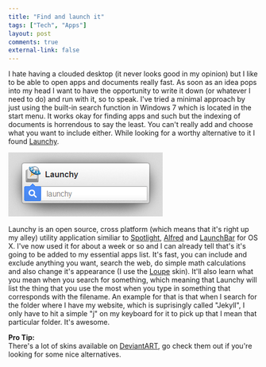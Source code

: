 ```yaml
---
title: "Find and launch it"
tags: ["Tech", "Apps"]
layout: post
comments: true
external-link: false
---
```


I hate having a clouded desktop (it never looks good in my opinion) but I like to be able to open apps and documents really fast. As soon as an idea pops into my head I want to have the opportunity to write it down (or whatever I need to do) and run with it, so to speak. I've tried a minimal approach by just using the built-in search function in Windows 7 which is located in the start menu. It works okay for finding apps and such but the indexing of documents is horrendous to say the least. You can't really add and choose what you want to include either. While looking for a worthy alternative to it I found [Launchy](http://www.launchy.net/). 

![Launchy](/images/blog/2012-10-16-launchy.png)

Launchy is an open source, cross platform (which means that it's right up my alley) utility application similiar to [Spotlight](http://support.apple.com/kb/ht2531), [Alfred](http://www.alfredapp.com/) and [LaunchBar](http://www.obdev.at/products/launchbar/index.html) for OS X. I've now used it for about a week or so and I can already tell that's it's going to be added to my essential apps list. It's fast, you can include and exclude anything you want, search the web, do simple math calculations and also change it's appearance (I use the [Loupe](http://artblanc.deviantart.com/art/Loupe-for-Launchy-264482213) skin). It'll also learn what you mean when you search for something, which meaning that Launchy will list the thing that you use the most when you type in something that corresponds with the filename. An example for that is that when I search for the folder where I have my website, which is suprisingly called "Jekyll", I only have to hit a simple "j" on my keyboard for it to pick up that I mean that particular folder. It's awesome.

**Pro Tip:**  
There's a lot of skins available on [DeviantART](http://browse.deviantart.com/customization/skins/applaunchers/launchy/), go check them out if you're looking for some nice alternatives.
